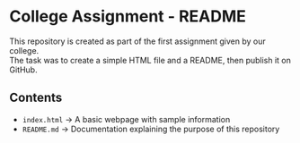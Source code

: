 # College Assignment - README

This repository is created as part of the first assignment given by our college.  
The task was to create a simple HTML file and a README, then publish it on GitHub.  

## Contents
- `index.html` → A basic webpage with sample information  
- `README.md` → Documentation explaining the purpose of this repository  
